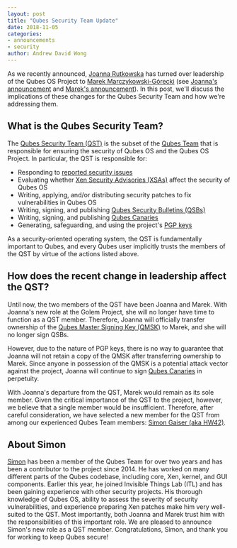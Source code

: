 ```yaml
---
layout: post
title: "Qubes Security Team Update"
date: 2018-11-05
categories:
- announcements
- security
author: Andrew David Wong
---
```


As we recently announced, [Joanna Rutkowska] has turned over leadership of the
Qubes OS Project to [Marek Marczykowski-Górecki] (see [Joanna's announcement]
and [Marek's announcement]). In this post, we'll discuss the implications of
these changes for the Qubes Security Team and how we're addressing them.


What is the Qubes Security Team?
--------------------------------

The [Qubes Security Team (QST)] is the subset of the [Qubes Team] that is
responsible for ensuring the security of Qubes OS and the Qubes OS Project.
In particular, the QST is responsible for:

 - Responding to [reported security issues]
 - Evaluating whether [Xen Security Advisories (XSAs)] affect the security of
   Qubes OS
 - Writing, applying, and/or distributing security patches to fix
   vulnerabilities in Qubes OS
 - Writing, signing, and publishing [Qubes Security Bulletins (QSBs)]
 - Writing, signing, and publishing [Qubes Canaries]
 - Generating, safeguarding, and using the project's [PGP keys]

As a security-oriented operating system, the QST is fundamentally important to
Qubes, and every Qubes user implicitly trusts the members of the QST by virtue
of the actions listed above.


How does the recent change in leadership affect the QST?
--------------------------------------------------------

Until now, the two members of the QST have been Joanna and Marek. With Joanna's
new role at the Golem Project, she will no longer have time to function as a QST
member. Therefore, Joanna will officially transfer ownership of the [Qubes
Master Signing Key (QMSK)] to Marek, and she will no longer sign QSBs.

However, due to the nature of PGP keys, there is no way to guarantee that Joanna
will not retain a copy of the QMSK after transferring ownership to Marek. Since
anyone in possession of the QMSK is a potential attack vector against the
project, Joanna will continue to sign [Qubes Canaries] in perpetuity.

With Joanna's departure from the QST, Marek would remain as its sole member.
Given the critical importance of the QST to the project, however, we believe
that a single member would be insufficient. Therefore, after careful
consideration, we have selected a new member for the QST from among our
experienced Qubes Team members: [Simon Gaiser (aka HW42)][Simon].


About Simon
-----------

[Simon] has been a member of the Qubes Team for over two years and has been a
contributor to the project since 2014. He has worked on many different parts of
the Qubes codebase, including core, Xen, kernel, and GUI components. Earlier
this year, he joined Invisible Things Lab (ITL) and has been gaining experience
with other security projects. His thorough knowledge of Qubes OS, ability to
assess the severity of security vulnerabilities, and experience preparing Xen
patches make him very well-suited to the QST. Most importantly, both Joanna and
Marek trust him with the responsibilities of this important role. We are pleased
to announce Simon's new role as a QST member. Congratulations, Simon, and thank
you for working to keep Qubes secure!

[Joanna Rutkowska]: /team/#joanna-rutkowska
[Marek Marczykowski-Górecki]: /team/#marek-marczykowski-g%C3%B3recki
[Joanna's Announcement]: /news/2018/10/25/the-next-chapter/
[Marek's announcement]: /news/2018/10/25/thank-you-joanna/
[Qubes Security Team (QST)]: /security/#the-qubes-security-team
[Qubes Team]: /team/
[reported security issues]: /security/#reporting-security-issues-in-qubes-os
[Xen Security Advisories (XSAs)]: /security/xsa/
[Qubes Security Bulletins (QSBs)]: /security/qsb/
[Qubes Canaries]: /security/canary/
[PGP keys]: https://keys.qubes-os.org/keys/
[Qubes Master Signing Key (QMSK)]: /security/verifying-signatures/#1-get-the-qubes-master-signing-key-and-verify-its-authenticity
[Simon]: /team/#simon-gaiser-aka-hw42

